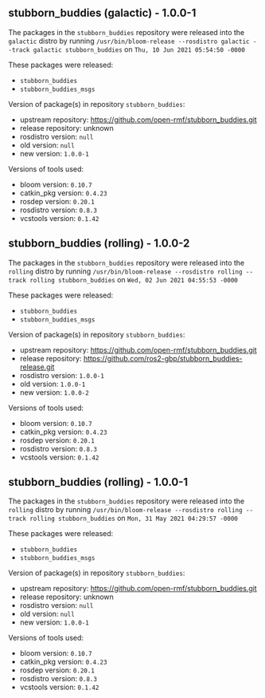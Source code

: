 ## stubborn_buddies (galactic) - 1.0.0-1

The packages in the `stubborn_buddies` repository were released into the `galactic` distro by running `/usr/bin/bloom-release --rosdistro galactic --track galactic stubborn_buddies` on `Thu, 10 Jun 2021 05:54:50 -0000`

These packages were released:
- `stubborn_buddies`
- `stubborn_buddies_msgs`

Version of package(s) in repository `stubborn_buddies`:

- upstream repository: https://github.com/open-rmf/stubborn_buddies.git
- release repository: unknown
- rosdistro version: `null`
- old version: `null`
- new version: `1.0.0-1`

Versions of tools used:

- bloom version: `0.10.7`
- catkin_pkg version: `0.4.23`
- rosdep version: `0.20.1`
- rosdistro version: `0.8.3`
- vcstools version: `0.1.42`


## stubborn_buddies (rolling) - 1.0.0-2

The packages in the `stubborn_buddies` repository were released into the `rolling` distro by running `/usr/bin/bloom-release --rosdistro rolling --track rolling stubborn_buddies` on `Wed, 02 Jun 2021 04:55:53 -0000`

These packages were released:
- `stubborn_buddies`
- `stubborn_buddies_msgs`

Version of package(s) in repository `stubborn_buddies`:

- upstream repository: https://github.com/open-rmf/stubborn_buddies.git
- release repository: https://github.com/ros2-gbp/stubborn_buddies-release.git
- rosdistro version: `1.0.0-1`
- old version: `1.0.0-1`
- new version: `1.0.0-2`

Versions of tools used:

- bloom version: `0.10.7`
- catkin_pkg version: `0.4.23`
- rosdep version: `0.20.1`
- rosdistro version: `0.8.3`
- vcstools version: `0.1.42`


## stubborn_buddies (rolling) - 1.0.0-1

The packages in the `stubborn_buddies` repository were released into the `rolling` distro by running `/usr/bin/bloom-release --rosdistro rolling --track rolling stubborn_buddies` on `Mon, 31 May 2021 04:29:57 -0000`

These packages were released:
- `stubborn_buddies`
- `stubborn_buddies_msgs`

Version of package(s) in repository `stubborn_buddies`:

- upstream repository: https://github.com/open-rmf/stubborn_buddies.git
- release repository: unknown
- rosdistro version: `null`
- old version: `null`
- new version: `1.0.0-1`

Versions of tools used:

- bloom version: `0.10.7`
- catkin_pkg version: `0.4.23`
- rosdep version: `0.20.1`
- rosdistro version: `0.8.3`
- vcstools version: `0.1.42`


